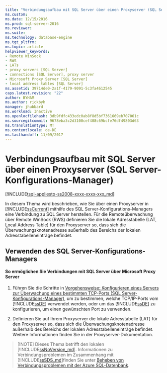 ```yaml
---
title: "Verbindungsaufbau mit SQL Server über einen Proxyserver (SQL Server-Konfigurations-Manager) | Microsoft-Dokumentation"
ms.custom: 
ms.date: 12/15/2016
ms.prod: sql-server-2016
ms.reviewer: 
ms.suite: 
ms.technology: database-engine
ms.tgt_pltfrm: 
ms.topic: article
helpviewer_keywords:
- Remote WinSock
- RWS
- LATs
- proxy servers [SQL Server]
- connections [SQL Server], proxy server
- Microsoft Proxy Server [SQL Server]
- local address tables [SQL Server]
ms.assetid: 39714de0-2a1f-4179-9091-5c3fa4612545
caps.latest.revision: "22"
author: BYHAM
ms.author: rickbyh
manager: jhubbard
ms.workload: Inactive
ms.openlocfilehash: 3db9fdfc433edc0ab8f8d5bf7361669eb707061c
ms.sourcegitcommit: 9678eba3c2d3100cef408c69bcfe76df49803d63
ms.translationtype: MT
ms.contentlocale: de-DE
ms.lasthandoff: 11/09/2017
---
```

# <a name="connect-to-sql-server-through-a-proxy-server-sql-server-configuration-manager"></a>Verbindungsaufbau mit SQL Server über einen Proxyserver (SQL Server-Konfigurations-Manager)
[!INCLUDE[tsql-appliesto-ss2008-xxxx-xxxx-xxx_md](../../includes/tsql-appliesto-ss2008-xxxx-xxxx-xxx-md.md)]

  In diesem Thema wird beschrieben, wie Sie über einen Proxyserver in [!INCLUDE[ssCurrent](../../includes/sscurrent-md.md)] mithilfe des SQL Server-Konfigurations-Managers eine Verbindung zu SQL Server herstellen. Für die Remoteüberwachung über Remote WinSock (RWS) definieren Sie die lokale Adresstabelle (LAT, Local Address Table) für den Proxyserver so, dass sich die Überwachungsknotenadresse außerhalb des Bereichs der lokalen Adresstabelleneinträge befindet.  
  
##  <a name="SSMSProcedure"></a> Verwenden des SQL Server-Konfigurations-Managers  
  
#### <a name="to-enable-connections-to-sql-server-through-microsoft-proxy-server"></a>So ermöglichen Sie Verbindungen mit SQL Server über Microsoft Proxy Server  
  
1.  Führen Sie die Schritte in [Vorgehensweise: Konfigurieren eines Servers zur Überwachung eines bestimmten TCP-Ports &#40;SQL Server-Konfigurations-Manager&#41;](../../database-engine/configure-windows/configure-a-server-to-listen-on-a-specific-tcp-port.md), um zu bestimmen, welche TCP/IP-Ports vom [!INCLUDE[ssDE](../../includes/ssde-md.md)] verwendet werden, oder um das [!INCLUDE[ssDE](../../includes/ssde-md.md)] zu konfigurieren, um einen gewünschten Port zu verwenden.  
  
2.  Definieren Sie auf Ihrem Proxyserver die lokale Adresstabelle (LAT) für den Proxyserver so, dass sich die Überwachungsknotenadresse außerhalb des Bereichs der lokalen Adresstabelleneinträge befindet. Weitere Informationen finden Sie in der Proxyserver-Dokumentation.  
  
>  [!NOTE]
>  Dieses Thema betrifft den lokalen [!INCLUDE[ssNoVersion_md](../../includes/ssnoversion-md.md)]. Informationen zu Verbindungsproblemen im Zusammenhang mit [!INCLUDE[ssSDS_md](../../includes/sssds-md.md)]finden Sie unter [Beheben von Verbindungsproblemen mit der Azure SQL-Datenbank](https://docs.microsoft.com/azure/sql-database/sql-database-troubleshoot-common-connection-issues).  


